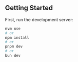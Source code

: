 ## Getting Started

First, run the development server:

```bash
nvm use
# or
npm install
# or
pnpm dev
# or
bun dev
```
